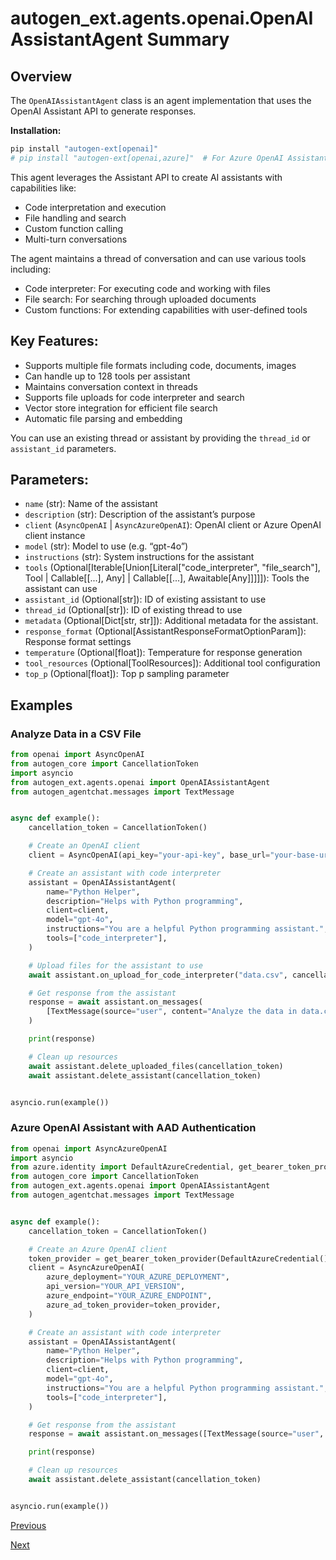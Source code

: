 # autogen_ext.agents.openai.OpenAIAssistantAgent Summary

## Overview

The `OpenAIAssistantAgent` class is an agent implementation that uses the OpenAI Assistant API to generate responses.

**Installation:**

```bash
pip install "autogen-ext[openai]"
# pip install "autogen-ext[openai,azure]"  # For Azure OpenAI Assistant
```

This agent leverages the Assistant API to create AI assistants with capabilities like:

*   Code interpretation and execution
*   File handling and search
*   Custom function calling
*   Multi-turn conversations

The agent maintains a thread of conversation and can use various tools including:

*   Code interpreter: For executing code and working with files
*   File search: For searching through uploaded documents
*   Custom functions: For extending capabilities with user-defined tools

## Key Features:

*   Supports multiple file formats including code, documents, images
*   Can handle up to 128 tools per assistant
*   Maintains conversation context in threads
*   Supports file uploads for code interpreter and search
*   Vector store integration for efficient file search
*   Automatic file parsing and embedding

You can use an existing thread or assistant by providing the `thread_id` or `assistant_id` parameters.

## Parameters:

*   `name` (str): Name of the assistant
*   `description` (str): Description of the assistant’s purpose
*   `client` (`AsyncOpenAI` | `AsyncAzureOpenAI`): OpenAI client or Azure OpenAI client instance
*   `model` (str): Model to use (e.g. “gpt-4o”)
*   `instructions` (str): System instructions for the assistant
*   `tools` (Optional[Iterable[Union[Literal["code_interpreter", "file_search"], Tool | Callable[[...], Any] | Callable[[...], Awaitable[Any]]]]]): Tools the assistant can use
*   `assistant_id` (Optional[str]): ID of existing assistant to use
*   `thread_id` (Optional[str]): ID of existing thread to use
*   `metadata` (Optional[Dict[str, str]]): Additional metadata for the assistant.
*   `response_format` (Optional[AssistantResponseFormatOptionParam]): Response format settings
*   `temperature` (Optional[float]): Temperature for response generation
*   `tool_resources` (Optional[ToolResources]): Additional tool configuration
*   `top_p` (Optional[float]): Top p sampling parameter

## Examples

### Analyze Data in a CSV File

```python
from openai import AsyncOpenAI
from autogen_core import CancellationToken
import asyncio
from autogen_ext.agents.openai import OpenAIAssistantAgent
from autogen_agentchat.messages import TextMessage


async def example():
    cancellation_token = CancellationToken()

    # Create an OpenAI client
    client = AsyncOpenAI(api_key="your-api-key", base_url="your-base-url")

    # Create an assistant with code interpreter
    assistant = OpenAIAssistantAgent(
        name="Python Helper",
        description="Helps with Python programming",
        client=client,
        model="gpt-4o",
        instructions="You are a helpful Python programming assistant.",
        tools=["code_interpreter"],
    )

    # Upload files for the assistant to use
    await assistant.on_upload_for_code_interpreter("data.csv", cancellation_token)

    # Get response from the assistant
    response = await assistant.on_messages(
        [TextMessage(source="user", content="Analyze the data in data.csv")], cancellation_token
    )

    print(response)

    # Clean up resources
    await assistant.delete_uploaded_files(cancellation_token)
    await assistant.delete_assistant(cancellation_token)


asyncio.run(example())
```

### Azure OpenAI Assistant with AAD Authentication

```python
from openai import AsyncAzureOpenAI
import asyncio
from azure.identity import DefaultAzureCredential, get_bearer_token_provider
from autogen_core import CancellationToken
from autogen_ext.agents.openai import OpenAIAssistantAgent
from autogen_agentchat.messages import TextMessage


async def example():
    cancellation_token = CancellationToken()

    # Create an Azure OpenAI client
    token_provider = get_bearer_token_provider(DefaultAzureCredential())
    client = AsyncAzureOpenAI(
        azure_deployment="YOUR_AZURE_DEPLOYMENT",
        api_version="YOUR_API_VERSION",
        azure_endpoint="YOUR_AZURE_ENDPOINT",
        azure_ad_token_provider=token_provider,
    )

    # Create an assistant with code interpreter
    assistant = OpenAIAssistantAgent(
        name="Python Helper",
        description="Helps with Python programming",
        client=client,
        model="gpt-4o",
        instructions="You are a helpful Python programming assistant.",
        tools=["code_interpreter"],
    )

    # Get response from the assistant
    response = await assistant.on_messages([TextMessage(source="user", content="Hello.")], cancellation_token)

    print(response)

    # Clean up resources
    await assistant.delete_assistant(cancellation_token)


asyncio.run(example())
```

[Previous](https://microsoft.github.io/autogen/stable/reference/python/autogen_ext.agents.magentic_one.html)

[Next](https://microsoft.github.io/autogen/stable/reference/python/autogen_ext.agents.web_surfer.html)
